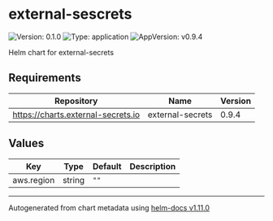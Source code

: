 # external-sescrets

![Version: 0.1.0](https://img.shields.io/badge/Version-0.1.0-informational?style=flat-square) ![Type: application](https://img.shields.io/badge/Type-application-informational?style=flat-square) ![AppVersion: v0.9.4](https://img.shields.io/badge/AppVersion-v0.9.4-informational?style=flat-square)

Helm chart for external-secrets

## Requirements

| Repository | Name | Version |
|------------|------|---------|
| https://charts.external-secrets.io | external-secrets | 0.9.4 |

## Values

| Key | Type | Default | Description |
|-----|------|---------|-------------|
| aws.region | string | `""` |  |

----------------------------------------------
Autogenerated from chart metadata using [helm-docs v1.11.0](https://github.com/norwoodj/helm-docs/releases/v1.11.0)
